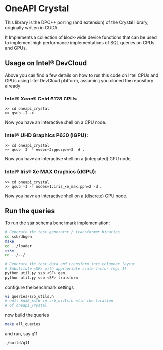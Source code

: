 # OneAPI Crystal

This library is the DPC++ porting (and extension) of the Crystal library, originally written in CUDA.

It Implements a collection of block-wide device functions that can be used to implement high performance implementations of SQL queries on CPUs and GPUs.

## Usage on Intel® DevCloud

Above you can find a few details on how to run this code on Intel CPUs and GPUs using Intel DevCloud platform, assuming you cloned the repository already

### Intel® Xeon® Gold 6128 CPUs
```shell
>> cd oneapi_crystal
>> qsub -I -d .
```
Now you have an interactive shell on a CPU node.

### Intel® UHD Graphics P630 (iGPU):

```shell
>> cd oneapi_crystal
>> qsub -I -l nodes=2:gpu:ppn=2 -d .
```
Now you have an interactive shell on a (integrated) GPU node.

### Intel® Iris® Xe MAX Graphics (dGPU):

```shell
>> cd oneapi_crystal
>> qsub -I -l nodes=1:iris_xe_max:ppn=2 -d .
```
Now you have an interactive shell on a (discrete) GPU node.

## Run the queries

To run the star schema benchmark implementation:

```bash
# Generate the test generator / transformer binaries
cd ssb/dbgen
make
cd ../loader
make 
cd ../../

# Generate the test data and transform into columnar layout
# Substitute <SF> with appropriate scale factor (eg: 1)
python util.py ssb <SF> gen
python util.py ssb <SF> transform
```

configure the benchmark settings

```bash
vi queries/ssb_utils.h
# edit BASE_PATH in ssb_utils.h with the location
# of oneapi_crystal 
```

now build the queries

```bash
make all_queries
```

and run, say q11

```
./build/q11
```

